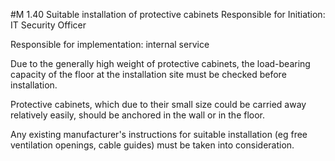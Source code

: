 #M 1.40 Suitable installation of protective cabinets
Responsible for Initiation: IT Security Officer

Responsible for implementation: internal service

Due to the generally high weight of protective cabinets, the load-bearing capacity of the floor at the installation site must be checked before installation.

Protective cabinets, which due to their small size could be carried away relatively easily, should be anchored in the wall or in the floor.

Any existing manufacturer's instructions for suitable installation (eg free ventilation openings, cable guides) must be taken into consideration.



